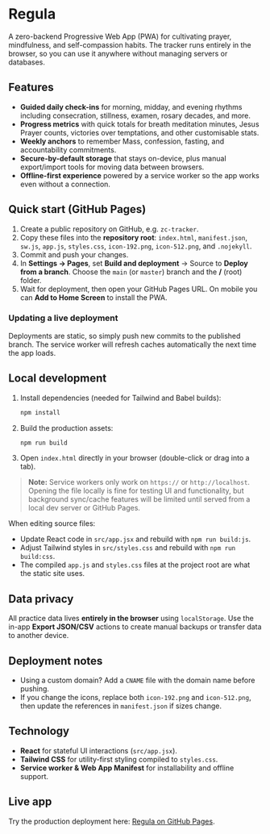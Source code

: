 # Regula

A zero-backend Progressive Web App (PWA) for cultivating prayer, mindfulness, and self-compassion habits. The tracker runs entirely in the browser, so you can use it anywhere without managing servers or databases.

## Features

- **Guided daily check-ins** for morning, midday, and evening rhythms including consecration, stillness, examen, rosary decades, and more.
- **Progress metrics** with quick totals for breath meditation minutes, Jesus Prayer counts, victories over temptations, and other customisable stats.
- **Weekly anchors** to remember Mass, confession, fasting, and accountability commitments.
- **Secure-by-default storage** that stays on-device, plus manual export/import tools for moving data between browsers.
- **Offline-first experience** powered by a service worker so the app works even without a connection.

## Quick start (GitHub Pages)

1. Create a public repository on GitHub, e.g. `zc-tracker`.
2. Copy these files into the **repository root**: `index.html`, `manifest.json`, `sw.js`, `app.js`, `styles.css`, `icon-192.png`, `icon-512.png`, and `.nojekyll`.
3. Commit and push your changes.
4. In **Settings → Pages**, set **Build and deployment** → Source to **Deploy from a branch**. Choose the `main` (or `master`) branch and the **/** (root) folder.
5. Wait for deployment, then open your GitHub Pages URL. On mobile you can **Add to Home Screen** to install the PWA.

### Updating a live deployment

Deployments are static, so simply push new commits to the published branch. The service worker will refresh caches automatically the next time the app loads.

## Local development

1. Install dependencies (needed for Tailwind and Babel builds):
   ```bash
   npm install
   ```
2. Build the production assets:
   ```bash
   npm run build
   ```
3. Open `index.html` directly in your browser (double-click or drag into a tab).

> **Note:** Service workers only work on `https://` or `http://localhost`. Opening the file locally is fine for testing UI and functionality, but background sync/cache features will be limited until served from a local dev server or GitHub Pages.

When editing source files:

- Update React code in `src/app.jsx` and rebuild with `npm run build:js`.
- Adjust Tailwind styles in `src/styles.css` and rebuild with `npm run build:css`.
- The compiled `app.js` and `styles.css` files at the project root are what the static site uses.

## Data privacy

All practice data lives **entirely in the browser** using `localStorage`. Use the in-app **Export JSON/CSV** actions to create manual backups or transfer data to another device.

## Deployment notes

- Using a custom domain? Add a `CNAME` file with the domain name before pushing.
- If you change the icons, replace both `icon-192.png` and `icon-512.png`, then update the references in `manifest.json` if sizes change.

## Technology

- **React** for stateful UI interactions (`src/app.jsx`).
- **Tailwind CSS** for utility-first styling compiled to `styles.css`.
- **Service worker & Web App Manifest** for installability and offline support.

## Live app

Try the production deployment here: [Regula on GitHub Pages](https://mbaldwinsmith.github.io/mindfulprayerapp/).
